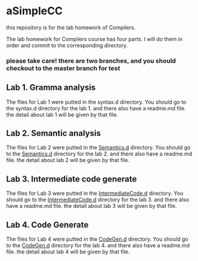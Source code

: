 # aSimpleCC
this repository is for the lab homework of Compilers.

The lab homework for Compilers course has four parts. I will do them in order and commit to the corresponding directory.

### please take care! there are two branches, and you should checkout to the master branch for test

## Lab 1. Gramma analysis

The files for Lab 1 were putted in the syntax.d directory. You should go to the syntax.d directory for the lab 1. and there also have a readme.md file. the detail about lab 1 will be given by that file.

## Lab 2. Semantic analysis

The files for Lab 2 were putted in the [Semantics.d](https://github.com/Yusnows/aSimpleCC/tree/master/Semantics.d) directory. You should go to the [Semantics.d](https://github.com/Yusnows/aSimpleCC/tree/master/Semantics.d) directory for the lab 2. and there also have a readme.md file. the detail about lab 2 will be given by that file.

## Lab 3. Intermediate code generate

The files for Lab 3 were putted in the [IntermediateCode.d](https://github.com/Yusnows/aSimpleCC/tree/master/IntermediateCode.d) directory. You should go to the [IntermediateCode.d](https://github.com/Yusnows/aSimpleCC/tree/master/IntermediateCode.d) directory for the lab 3. and there also have a readme.md file. the detail about lab 3 will be given by that file.

## Lab 4. Code Generate

The files for Lab 4 were putted in the [CodeGen.d](https://github.com/Yusnows/aSimpleCC/tree/master/CodeGen.d) directory. You should go to the [CodeGen.d](https://github.com/Yusnows/aSimpleCC/tree/master/CodeGen.d) directory for the lab 4. and there also have a readme.md file. the detail about lab 4 will be given by that file.
